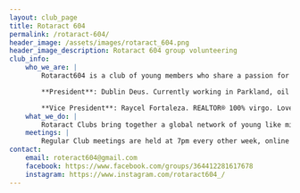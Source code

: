 ```yaml
---
layout: club_page
title: Rotaract 604
permalink: /rotaract-604/
header_image: /assets/images/rotaract_604.png
header_image_description: Rotaract 604 group volunteering
club_info:
    who_we_are: |
        Rotaract604 is a club of young members who share a passion for both community service and friendship. Becoming a Rotarian connects you with a diverse group of like minded individuals; sharing a drive to give back. 

        **President**: Dublin Deus. Currently working in Parkland, oil refinery. Healthcare Security Professional with 3 years experiences in Vancouver General Hospital and Saint Paul's Hospital. Arts and Science Major from Langara College. Motorcycle connoisseur and enthusiast.

        **Vice President**: Raycel Fortaleza. REALTOR® 100% virgo. Loves people achieve their goals. Doggie mom. Enjoys traveling to the beach.
    what_we_do: |
        Rotaract Clubs bring together a global network of young like minded leaders who dedicate their time and talent to tackle the world’s most pressing humanitarian challenges. Mixing service and friendship, Rotaract brings joy in giving back. Rotary connects 1.2 million members from more than 200 countries and geographical areas. Their work impacts lives at both the local and international levels. 
    meetings: |
        Regular Club meetings are held at 7pm every other week, online by zoom.
contact:
    email: roteract604@gmail.com 
    facebook: https://www.facebook.com/groups/364412281617678
    instagram: https://www.instagram.com/rotaract604_/
---
```

